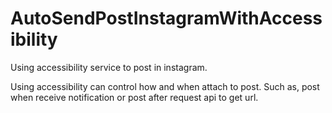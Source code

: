 # AutoSendPostInstagramWithAccessibility

Using accessibility service to post in instagram.

Using accessibility can control how and when attach to post.
Such as, post when receive notification or post after request api to get url.
